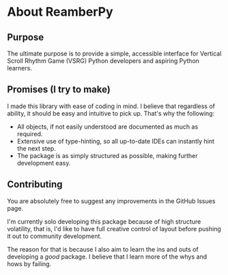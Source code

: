 # About ReamberPy

## Purpose

The ultimate purpose is to provide a simple, accessible interface for Vertical Scroll Rhythm Game (VSRG) Python
developers and aspiring Python learners.

## Promises (I try to make)

I made this library with ease of coding in mind. I believe that regardless of ability, it should be easy and
intuitive to pick up. That's why the following:

- All objects, if not easily understood are documented as much as required.
- Extensive use of type-hinting, so all up-to-date IDEs can instantly hint the next step.
- The package is as simply structured as possible, making further development easy.

## Contributing

You are absolutely free to suggest any improvements in the GitHub Issues page.

I'm currently solo developing this package because of high structure volatility, that is, I'd like to have full creative
control of layout before pushing it out to community development.

The reason for that is because I also aim to learn the ins and outs of developing a *good* package. I believe that I
learn more of the whys and hows by failing.

